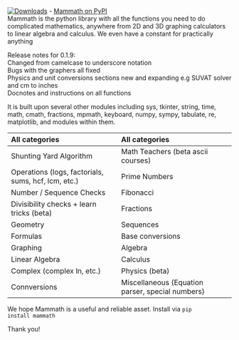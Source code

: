 [![Downloads](https://static.pepy.tech/personalized-badge/mammath?period=total&units=international_system&left_color=grey&right_color=brightgreen&left_text=Mammath%20downloads)](https://pepy.tech/project/mammath) - <a href="https://pypi.org/project/mammath/" target="_blank">Mammath on PyPI</a>
<br>
Mammath is the python library with all the functions you need to do complicated mathematics, anywhere from 2D and 3D graphing calculators to linear algebra and calculus. We even have a constant for practically anything

Release notes for 0.1.9: <br>
Changed from camelcase to underscore notation <br>
Bugs with the graphers all fixed <br> 
Physics and unit conversions sections new and expanding e.g SUVAT solver and cm to inches <br>
Docnotes and instructions on all functions <br>

It is built upon several other modules including sys, tkinter, string, time, math, cmath, fractions, mpmath, keyboard, numpy, sympy, tabulate, re, matplotlib, and modules within them. 

| All categories                                    | All categories    |
| :----------------------------------------------- | :-------------- |
| Shunting Yard Algorithm                          | Math Teachers (beta ascii courses)   |
| Operations (logs, factorials, sums, hcf, lcm, etc.) | Prime Numbers|
| Number / Sequence Checks                         | Fibonacci        |
| Divisibility checks + learn tricks (beta)        | Fractions        |
| Geometry                                         | Sequences        |
| Formulas                                         | Base conversions |
| Graphing                                         | Algebra          |
| Linear Algebra                                   | Calculus         |
| Complex (complex ln, etc.) | Physics (beta)      |
|  Connversions    |  Miscellaneous (Equation parser, special numbers)|

We hope Mammath is a useful and reliable asset. Install via <code>pip install mammath</code>

Thank you!
